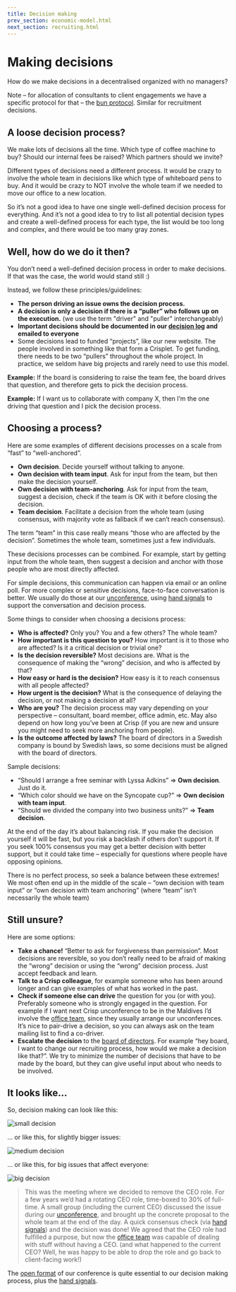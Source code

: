 ```yaml
---
title: Decision making
prev_section: economic-model.html
next_section: recruiting.html
---
```


Making decisions
=====================

How do we make decisions in a decentralised organized with no managers?

Note – for allocation of consultants to client engagements we have a specific protocol for that – the [bun protocol](bun-protocol.html). Similar for recruitment decisions.

A loose decision process?
---------------------------------------------------------

We make lots of decisions all the time. Which type of coffee machine to buy? Should our internal fees be raised? Which partners should we invite?

Different types of decisions need a different process. It would be crazy to involve the whole team in decisions like which type of whiteboard pens to buy. And it would be crazy to NOT involve the whole team if we needed to move our office to a new location.

So it’s not a good idea to have one single well-defined decision process for everything. And it’s not a good idea to try to list all potential decision types and create a well-defined process for each type, the list would be too long and complex, and there would be too many gray zones.

Well, how do we do it then?
------------------------------------

You don’t need a well-defined decision process in order to make decisions. If that was the case, the world would stand still :)

Instead, we follow these principles/guidelines:

-   **The person driving an issue owns the decision process.**
-   **A decision is only a decision if there is a “puller” who follows up on the execution.** (we use the term "driver" and "puller" interchangeably)
-   **Important decisions should be documented in our [decision log](dashboard.html) and emailed to everyone**
-   Some decisions lead to funded “projects”, like our new website. The people involved in something like that form a Crisplet. To get funding, there needs to be two “pullers” throughout the whole project. In practice, we seldom have big projects and rarely need to use this model.

**Example:** If the board is considering to raise the team fee, the board drives that question, and therefore gets to pick the decision process.

**Example:** If I want us to collaborate with company X, then I’m the one driving that question and I pick the decision process.

Choosing a process?
---------------------------------

Here are some examples of different decisions processes on a scale from “fast” to “well-anchored”.

-   **Own decision**. Decide yourself without talking to anyone.
-   **Own decision with team input**. Ask for input from the team, but then make the decision yourself.
-   **Own decision with team-anchoring**. Ask for input from the team, suggest a decision, check if the team is OK with it before closing the decision.
-   **Team decision**. Facilitate a decision from the whole team (using consensus, with majority vote as fallback if we can’t reach consensus).

The term “team” in this case really means “those who are affected by the decision”. Sometimes the whole team, sometimes just a few individuals.

These decisions processes can be combined. For example, start by getting input from the whole team, then suggest a decision and anchor with those people who are most directly affected.

For simple decisions, this communication can happen via email or an online poll. For more complex or sensitive decisions, face-to-face conversation is better. We usually do those at our [unconference](unconference.html), using [hand signals](hand-signals.html) to support the conversation and decision process.

Some things to consider when choosing a decisions process:

-   **Who is affected?** Only you? You and a few others? The whole team?
-   **How important is this question to you?** How important is it to those who are affected? Is it a critical decision or trivial one?
-   **Is the decision reversible?** Most decisions are. What is the consequence of making the “wrong” decision, and who is affected by that?
-   **How easy or hard is the decision?** How easy is it to reach consensus with all people affected?
-   **How urgent is the decision?** What is the consequence of delaying the decision, or not making a decision at all?
-   **Who are you?** The decision process may vary depending on your perspective – consultant, board member, office admin, etc. May also depend on how long you’ve been at Crisp (if you are new and unsure you might need to seek more anchoring from people).
-   **Is the outcome affected by laws?** The board of directors in a Swedish company is bound by Swedish laws, so some decisions must be aligned with the board of directors.

Sample decisions:

-   “Should I arrange a free seminar with Lyssa Adkins” =&gt; **Own decision**. Just do it.
-   “Which color should we have on the Syncopate cup?” =&gt; **Own decision with team input**.
-   “Should we divided the company into two business units?” =&gt; **Team decision**.

At the end of the day it’s about balancing risk. If you make the decision yourself it will be fast, but you risk a backlash if others don’t support it. If you seek 100% consensus you may get a better decision with better support, but it could take time – especially for questions where people have opposing opinions.

There is no perfect process, so seek a balance between these extremes! We most often end up in the middle of the scale – “own decision with team input” or “own decision with team anchoring” (where “team” isn’t necessarily the whole team)

Still unsure?
-------------------------------------------------------------

Here are some options:

-   **Take a chance!** “Better to ask for forgiveness than permission”. Most decisions are reversible, so you don’t really need to be afraid of making the “wrong” decision or using the “wrong” decision process. Just accept feedback and learn.
-   **Talk to a Crisp colleague**, for example someone who has been around longer and can give examples of what has worked in the past.
-   **Check if someone else can drive** the question for you (or with you). Preferably someone who is strongly engaged in the question. For example if I want next Crisp unconference to be in the Maldives I’d involve the [office team](office-team.html), since they usually arrange our unconferences. It’s nice to pair-drive a decision, so you can always ask on the team mailing list to find a co-driver.
-   **Escalate the decision** to the [board of directors](board.html). For example “hey board, I want to change our recruiting process, how would we make a decision like that?”. We try to minimize the number of decisions that have to be made by the board, but they can give useful input about who needs to be involved.

It looks like...
------------------------------

So, decision making can look like this:

![small decision](../assets/TwoPeopleTalking.jpg "small decision")

… or like this, for slightly bigger issues:

![medium decision](../assets/SmallGroupTalking.jpg "medium decision")

… or like this, for big issues that affect everyone:

![big decision](../assets/BigGroupTalking.jpg "big decision")

> This was the meeting where we decided to remove the CEO role. For a few years we’d had a rotating CEO role, time-boxed to 30% of full-time. A small group (including the current CEO) discussed the issue during our [unconference](unconference.html), and brought up the concrete proposal to the whole team at the end of the day. A quick consensus check (via [hand signals](hand-signals.html)) and the decision was done! We agreed that the CEO role had fulfilled a purpose, but now the [office team](office-team.html) was capable of dealing with stuff without having a CEO.
> (and what happened to the current CEO? Well, he was happy to be able to drop the role and go back to client-facing work!)

The [open format](unconference.html) of our conference is quite essential to our decision making process, plus the [hand signals](hand-signals.html).
